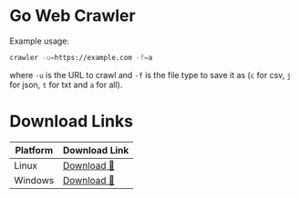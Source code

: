 # Go Web Crawler

Example usage:

```bash
crawler -u=https://example.com -f=a
```

where `-u` is the URL to crawl and `-f` is the file type to save it as (`c` for csv, `j` for json, `t` for txt and `a` for all).

# Download Links

| Platform         | Download Link                                                                                   |
|------------------|------------------------------------------------------------------------------------------------|
| Linux            | [Download 🔻](https://github.com/Johandielangman/go-web-crawler/releases/download/latest/crawler)      |
| Windows          | [Download 🔻](https://github.com/Johandielangman/go-web-crawler/releases/download/latest/crawler.exe)  |